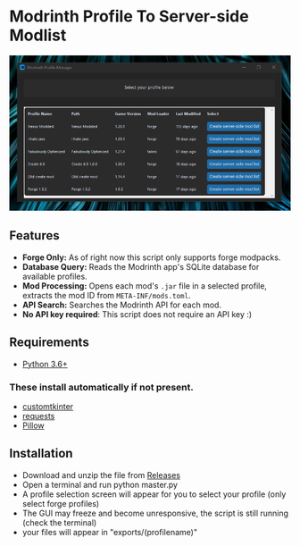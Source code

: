 # Modrinth Profile To Server-side Modlist
![GUI](https://github.com/Flxrd/ModrinthProfileToServer/blob/main/repores/ProfileSelection.png?raw=true)

## Features
- **Forge Only:** As of right now this script only supports forge modpacks.
- **Database Query:** Reads the Modrinth app's SQLite database for available profiles.
- **Mod Processing:** Opens each mod's `.jar` file in a selected profile, extracts the mod ID from `META-INF/mods.toml`.
- **API Search:** Searches the Modrinth API for each mod.
- **No API key required**: This script does not require an API key :)
## Requirements
- [Python 3.6+](https://www.python.org/downloads/)
### These install automatically if not present.
- [customtkinter](https://pypi.org/project/customtkinter/)
- [requests](https://pypi.org/project/requests/)
- [Pillow](https://pypi.org/project/Pillow/)

## Installation
- Download and unzip the file from [Releases](https://github.com/Flxrd/ModrinthProfileToServer/releases)
- Open a terminal and run python master.py
- A profile selection screen will appear for you to select your profile (only select forge profiles)
- The GUI may freeze and become unresponsive, the script is still running (check the terminal)
- your files will appear in "exports/(profilename)"
